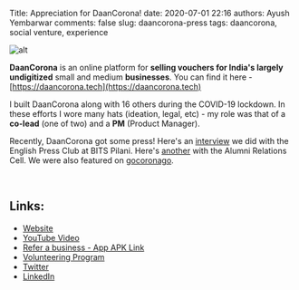 Title: Appreciation for DaanCorona!
date: 2020-07-01 22:16
authors: Ayush Yembarwar
comments: false
slug: daancorona-press
tags: daancorona, social venture, experience

<!-- PELICAN_BEGIN_SUMMARY -->  
![alt]({filename}../images/DaanCorona/DAANCORONA_LOGO.png)  <br>

**DaanCorona** is an online platform for **selling vouchers for India's largely undigitized** small and medium **businesses**. You can find it here - [https://daancorona.tech](https://daancorona.tech)  

I built DaanCorona along with 16 others during the COVID-19 lockdown. In these efforts I wore many hats (ideation, legal, etc) - my role was that of a **co-lead** (one of two) and a **PM** (Product Manager).   

<!-- PELICAN_END_SUMMARY -->

Recently, DaanCorona got some press! Here's an [interview](https://epcbits.wordpress.com/2020/05/23/daancorona-tech/) we did with the English Press Club at BITS Pilani. Here's [another](https://online.fliphtml5.com/hfdbv/vrzd/#p=9) with the Alumni Relations Cell. We were also featured on [gocoronago](http://gocoronago.org/).  

<br>  

## Links:  

- [Website](https://daancorona.tech/)
- [YouTube Video](https://www.youtube.com/watch?v=_OFUefO_Vvk)
- [Refer a business - App APK Link](https://daancorona.tech/download/DaanCorona.apk)
- [Volunteering Program](https://dare2compete.com/o/volunteering-daancorona-111139)
- [Twitter](https://twitter.com/DaanCoronaIndia)
- [LinkedIn](https://www.linkedin.com/company/daancorona/)  
